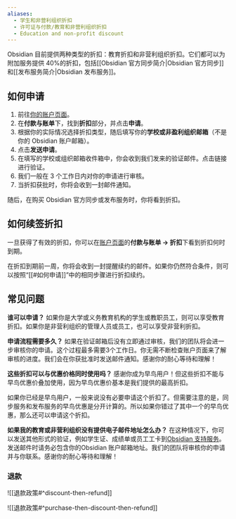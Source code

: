 ```yaml
---
aliases:
  - 学生和非营利组织折扣
  - 许可证与付款/教育和非营利组织折扣
  - Education and non-profit discount
---
```


Obsidian 目前提供两种类型的折扣：教育折扣和非营利组织折扣。它们都可以为附加服务提供 40%的折扣，包括[[Obsidian 官方同步简介|Obsidian 官方同步]]和[[发布服务简介|Obsidian 发布服务]]。

## 如何申请

1. 前往[你的账户页面](https://obsidian.md/account)。
2. 在**付款与账单**下，找到**折扣**部分，并点击**申请**。
3. 根据你的实际情况选择折扣类型，随后填写你的**学校或非盈利组织邮箱**（不是你的 Obsidian 账户邮箱）。
4. 点击**发送申请**。
5. 在填写的学校或组织邮箱收件箱中，你会收到我们发来的验证邮件。点击链接进行验证。
6. 我们一般在 3 个工作日内对你的申请进行审核。
7. 当折扣获批时，你将会收到一封邮件通知。

随后，在购买 Obsidian 官方同步或发布服务时，你将看到折扣。

## 如何续签折扣

一旦获得了有效的折扣，你可以在[账户页面](https://obsidian.md/account)的**付款与账单 → 折扣**下看到折扣何时到期。

在折扣到期前一周，你将会收到一封提醒续约的邮件。如果你仍然符合条件，则可以按照“[[#如何申请]]”中的相同步骤进行折扣续约。

## 常见问题

**谁可以申请？**
如果你是大学或义务教育机构的学生或教职员工，则可以享受教育折扣。如果你是非营利组织的管理人员或员工，也可以享受非营利折扣。

**申请流程需要多久？**
如果在验证邮箱后没有立即通过审核，我们的团队将会进一步审核你的申请。这个过程最多需要3个工作日。你无需不断检查账户页面来了解审核的进度。我们会在你获批准时发送邮件通知。感谢你的耐心等待和理解！

**这些折扣可以与优惠价格同时使用吗？**
感谢你成为早鸟用户！但这些折扣不能与早鸟优惠价叠加使用，因为早鸟优惠价基本是我们提供的最高折扣。

如果你已经是早鸟用户，一般来说没有必要申请这个折扣了。但需要注意的是，同步服务和发布服务的早鸟优惠是分开计算的。所以如果你错过了其中一个的早鸟优惠，那么还可以申请这个折扣。

**如果我的教育或非营利组织没有提供电子邮件地址怎么办？**
在这种情况下，你可以发送其他形式的验证，例如学生证、成绩单或员工工卡到[Obsidian 支持服务](app://obsidian.md/Help%20and%20support#Contact%20Obsidian%20support)。发送邮件时请务必包含你的Obsidian 账户邮箱地址。我们的团队将审核你的申请并与你联系。感谢你的耐心等待和理解！

### 退款

![[退款政策#^discount-then-refund]]

![[退款政策#^purchase-then-discount-then-refund]]
